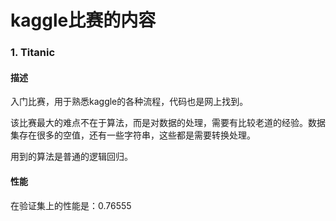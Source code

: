 # kaggle比赛的内容

### 1. Titanic

#### 描述

入门比赛，用于熟悉kaggle的各种流程，代码也是网上找到。

该比赛最大的难点不在于算法，而是对数据的处理，需要有比较老道的经验。数据集存在很多的空值，还有一些字符串，这些都是需要转换处理。

用到的算法是普通的逻辑回归。

#### 性能

在验证集上的性能是：0.76555